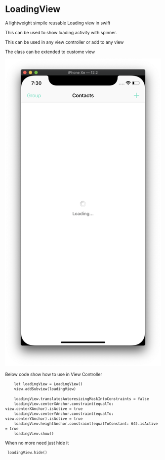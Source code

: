 # LoadingView
A lightweight simpile reusable Loading view in swift

This can be used to show loading activity with spinner. 

This can be used in any view controller or add to any view
 
The class can be extended to custome view

![](https://github.com/Wassmd/LoadingView/blob/master/loadingView.png)

Below code show how to use in View Controller

        let loadingView = LoadingView()
        view.addSubview(loadingView)
        
        loadingView.translatesAutoresizingMaskIntoConstraints = false
        loadingView.centerXAnchor.constraint(equalTo: view.centerXAnchor).isActive = true
        loadingView.centerYAnchor.constraint(equalTo: view.centerYAnchor).isActive = true
        loadingView.heightAnchor.constraint(equalToConstant: 64).isActive = true
        loadingView.show()
        
When no more need just hide it

     loadingView.hide() 


